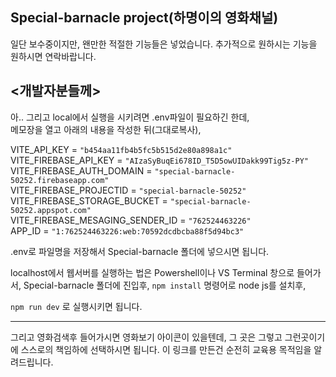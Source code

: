 ## Special-barnacle project(하명이의 영화채널)  
  
일단 보수중이지만, 왠만한 적절한 기능들은 넣었습니다. 
추가적으로 원하시는 기능을 원하시면 연락바랍니다.
  
## <개발자분들께>  
아.. 그리고 local에서 실행을 시키려면 .env파일이 필요하긴 한데,   
메모장을 열고 아래의 내용을 작성한 뒤(그대로복사),  
   
VITE_API_KEY = `"b454aa11fb4b5fc5b515d2e80a898a1c"`    
VITE_FIREBASE_API_KEY = `"AIzaSyBuqEi678ID_T5D5owUIDakk99Tig5z-PY"`      
VITE_FIREBASE_AUTH_DOMAIN = `"special-barnacle-50252.firebaseapp.com"`     
VITE_FIREBASE_PROJECTID = `"special-barnacle-50252"`     
VITE_FIREBASE_STORAGE_BUCKET = `"special-barnacle-50252.appspot.com"`     
VITE_FIREBASE_MESAGING_SENDER_ID = `"762524463226"`     
APP_ID = `"1:762524463226:web:70592dcdbcba88f5d94bc3"`     
    
    

.env로 파일명을 저장해서 Special-barnacle 폴더에 넣으시면 됩니다.     

localhost에서 웹서버를 실행하는 법은 Powershell이나 VS Terminal 창으로 들어가서, Special-barnacle 폴더에 진입후,
`npm install` 명령어로 node js를 설치후, 
  
`npm run dev` 로 실행시키면 됩니다.  



-------------------------------------
그리고 영화검색후 들어가시면 영화보기 아이콘이 있을텐데, 그 곳은 그렇고 그런곳이기에 스스로의 책임하에 선택하시면 됩니다.
이 링크를 만든건 순전히 교육용 목적임을 알려드립니다.
